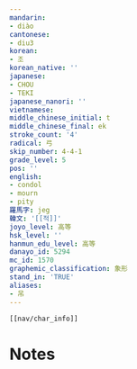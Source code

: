 ```yaml
---
mandarin:
- diào
cantonese:
- diu3
korean:
- 조
korean_native: ''
japanese:
- CHOU
- TEKI
japanese_nanori: ''
vietnamese:
middle_chinese_initial: t
middle_chinese_final: ek
stroke_count: '4'
radical: 弓
skip_number: 4-4-1
grade_level: 5
pos: ''
english:
- condol
- mourn
- pity
羅馬字: jeg
韓文: '[[적]]'
joyo_level: 高等
hsk_level: ''
hanmun_edu_level: 高等
danayo_id: 5294
mc_id: 1570
graphemic_classification: 象形
stand_in: 'TRUE'
aliases:
- 吊
---
```

```meta-bind-embed
[[nav/char_info]]
```

# Notes
